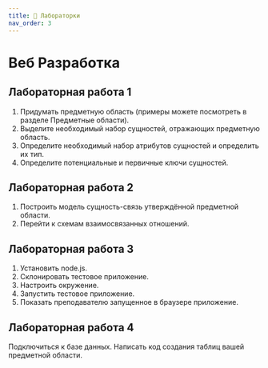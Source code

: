 ```yaml
---
title: 🧐 Лабораторки
nav_order: 3
---
```


# Веб Разработка
## Лабораторная работа 1
1.  Придумать предметную область  (примеры можете посмотреть в разделе Предметные области).
2.	Выделите необходимый набор сущностей, отражающих предметную область.
3.	Определите необходимый набор атрибутов сущностей и определить их тип.
4.	Определите потенциальные и первичные ключи сущностей.

## Лабораторная работа 2
1. Построить модель сущность-связь утверждённой предметной области.
2. Перейти к схемам взаимосвязанных отношений.

## Лабораторная работа 3
1.  Установить node.js.
2.  Склонировать тестовое приложение.
3.  Настроить окружение.
4.  Запустить тестовое приложение.
5.  Показать преподавателю запущенное в браузере приложение.

## Лабораторная работа 4
Подключиться к базе данных. Написать код создания таблиц вашей предметной области.
